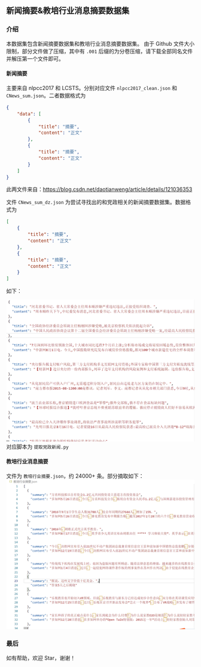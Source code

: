 
## 新闻摘要&教培行业消息摘要数据集

### 介绍
本数据集包含新闻摘要数据集和教培行业消息摘要数据集。
由于 Github 文件大小限制，部分文件做了压缩，其中有 `.001` 后缀的为分卷压缩，请下载全部同名文件并解压第一个文件即可。 

#### 新闻摘要
主要来自 nlpcc2017 和 LCSTS。分别对应文件 `nlpcc2017_clean.json` 和 `CNews_sum.json`。二者数据格式为
    
```json
{
    "data": [
        {
            "title": "摘要",
            "content": "正文"
        },
        {
            "title": "摘要",
            "content": "正文"
        }
    ]
}
```

此两文件来自：https://blog.csdn.net/daotianweng/article/details/121036353

文件 `CNews_sum_dz.json` 为尝试寻找出的和党政相关的新闻摘要数据集。数据格式为
    
```json
[
    {
        "title": "摘要",
        "content": "正文"
    },
    {
        "title": "摘要",
        "content": "正文"
    }
]

```

如下：

![示例](./dataset_dz.png)
对应脚本为 `提取党政新闻.py`

#### 教培行业消息摘要
文件为 `教培行业摘要.json`，约 24000+ 条。部分摘取如下：
![示例](./dataset_edu.png)


### 最后
如有帮助，欢迎 Star，谢谢！